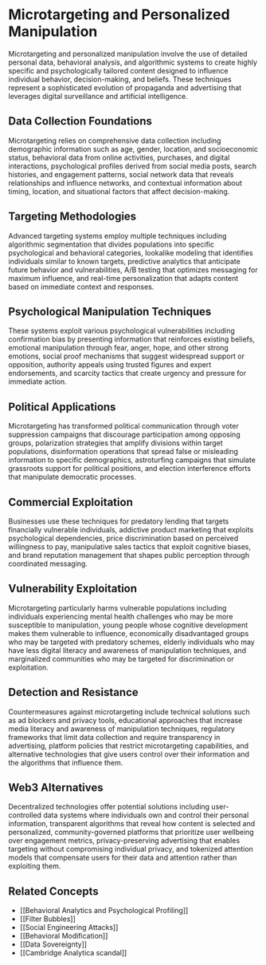 # Microtargeting and Personalized Manipulation

Microtargeting and personalized manipulation involve the use of detailed personal data, behavioral analysis, and algorithmic systems to create highly specific and psychologically tailored content designed to influence individual behavior, decision-making, and beliefs. These techniques represent a sophisticated evolution of propaganda and advertising that leverages digital surveillance and artificial intelligence.

## Data Collection Foundations

Microtargeting relies on comprehensive data collection including demographic information such as age, gender, location, and socioeconomic status, behavioral data from online activities, purchases, and digital interactions, psychological profiles derived from social media posts, search histories, and engagement patterns, social network data that reveals relationships and influence networks, and contextual information about timing, location, and situational factors that affect decision-making.

## Targeting Methodologies

Advanced targeting systems employ multiple techniques including algorithmic segmentation that divides populations into specific psychological and behavioral categories, lookalike modeling that identifies individuals similar to known targets, predictive analytics that anticipate future behavior and vulnerabilities, A/B testing that optimizes messaging for maximum influence, and real-time personalization that adapts content based on immediate context and responses.

## Psychological Manipulation Techniques

These systems exploit various psychological vulnerabilities including confirmation bias by presenting information that reinforces existing beliefs, emotional manipulation through fear, anger, hope, and other strong emotions, social proof mechanisms that suggest widespread support or opposition, authority appeals using trusted figures and expert endorsements, and scarcity tactics that create urgency and pressure for immediate action.

## Political Applications

Microtargeting has transformed political communication through voter suppression campaigns that discourage participation among opposing groups, polarization strategies that amplify divisions within target populations, disinformation operations that spread false or misleading information to specific demographics, astroturfing campaigns that simulate grassroots support for political positions, and election interference efforts that manipulate democratic processes.

## Commercial Exploitation

Businesses use these techniques for predatory lending that targets financially vulnerable individuals, addictive product marketing that exploits psychological dependencies, price discrimination based on perceived willingness to pay, manipulative sales tactics that exploit cognitive biases, and brand reputation management that shapes public perception through coordinated messaging.

## Vulnerability Exploitation

Microtargeting particularly harms vulnerable populations including individuals experiencing mental health challenges who may be more susceptible to manipulation, young people whose cognitive development makes them vulnerable to influence, economically disadvantaged groups who may be targeted with predatory schemes, elderly individuals who may have less digital literacy and awareness of manipulation techniques, and marginalized communities who may be targeted for discrimination or exploitation.

## Detection and Resistance

Countermeasures against microtargeting include technical solutions such as ad blockers and privacy tools, educational approaches that increase media literacy and awareness of manipulation techniques, regulatory frameworks that limit data collection and require transparency in advertising, platform policies that restrict microtargeting capabilities, and alternative technologies that give users control over their information and the algorithms that influence them.

## Web3 Alternatives

Decentralized technologies offer potential solutions including user-controlled data systems where individuals own and control their personal information, transparent algorithms that reveal how content is selected and personalized, community-governed platforms that prioritize user wellbeing over engagement metrics, privacy-preserving advertising that enables targeting without compromising individual privacy, and tokenized attention models that compensate users for their data and attention rather than exploiting them.

## Related Concepts

- [[Behavioral Analytics and Psychological Profiling]]
- [[Filter Bubbles]]
- [[Social Engineering Attacks]]
- [[Behavioral Modification]]
- [[Data Sovereignty]]
- [[Cambridge Analytica scandal]]